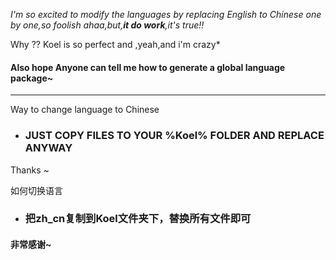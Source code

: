 *I'm so excited to modify the languages by replacing English to Chinese one by one,so foolish ahaa,but,**it do work**,it's true!!*

Why ?? Koel is so perfect and ,yeah,and i'm crazy*
#### Also hope Anyone can tell me how to generate a global language package~

------------



Way to change language to Chinese
- ###  JUST COPY FILES TO YOUR %Koel% FOLDER AND REPLACE ANYWAY

Thanks ~

如何切换语言
- ### 把zh_cn复制到Koel文件夹下，替换所有文件即可
####  非常感谢~
